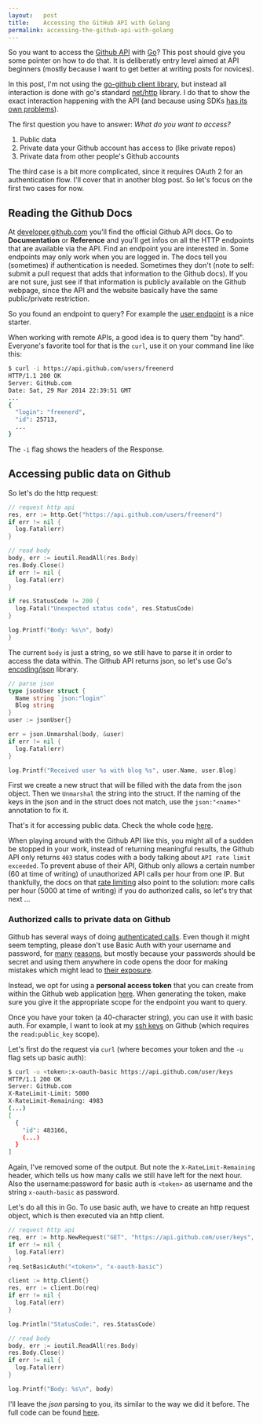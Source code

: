 ```yaml
---
layout:   post
title:    Accessing the GitHub API with Golang
permalink: accessing-the-github-api-with-golang
---
```


So you want to access the [Github API](http://developer.github.com]) with [Go](http://golang.org)? This post should give you some pointer on how to do that. It is deliberatly entry level aimed at API beginners (mostly because I want to get better at writing posts for novices).

In this post, I'm not using the [go-github client library](https://github.com/google/go-github/), but instead all interaction is done with go's standard [net/http](http://golang.org/pkg/net/http/) library. I do that to show the exact interaction happening with the API (and because using SDKs [has its own problems](http://blog.programmableweb.com/2013/11/25/runscopes-sheehan-sdks-add-unnecessary-layers-of-abstraction/)).

The first question you have to answer: _What do you want to access?_

  1. Public data
  1. Private data your Github account has access to (like private repos)
  1. Private data from other people's Github accounts

The third case is a bit more complicated, since it requires OAuth 2 for an  authentication flow. I'll cover that in another blog post. So let's focus on the first two cases for now.

## Reading the Github Docs

At [developer.github.com](http://developer.github.com) you'll find the official Github API docs. Go to __Documentation__ or __Reference__ and you'll get infos on all the HTTP endpoints that are available via the API. Find an endpoint you are interested in. Some endpoints may only work when you are logged in. The docs tell you (sometimes) if authentication is needed. Sometimes they don't (note to self: submit a pull request that adds that information to the Github docs). If you are not sure, just see if that information is publicly available on the Github webpage, since the API and the website basically have the same public/private restriction.

So you found an endpoint to query? For example the [user endpoint](http://developer.github.com/v3/users/#get-a-single-user) is a nice starter.

When working with remote APIs, a good idea is to query them "by hand". Everyone's favorite tool for that is the `curl`, use it on your command line like this:

```bash
$ curl -i https://api.github.com/users/freenerd
HTTP/1.1 200 OK
Server: GitHub.com
Date: Sat, 29 Mar 2014 22:39:51 GMT
...
{
  "login": "freenerd",
  "id": 25713,
  ...
}
```

The `-i` flag shows the headers of the Response.

## Accessing public data on Github

So let's do the http request:

```go
// request http api
res, err := http.Get("https://api.github.com/users/freenerd")
if err != nil {
  log.Fatal(err)
}

// read body
body, err := ioutil.ReadAll(res.Body)
res.Body.Close()
if err != nil {
  log.Fatal(err)
}

if res.StatusCode != 200 {
  log.Fatal("Unexpected status code", res.StatusCode)
}

log.Printf("Body: %s\n", body)
}
```

The current `body` is just a string, so we still have to parse it in order to access the data within. The Github API returns json, so let's use Go's [encoding/json](http://golang.org/pkg/encoding/json/) library.

```go
// parse json
type jsonUser struct {
  Name string `json:"login"`
  Blog string
}
user := jsonUser{}

err = json.Unmarshal(body, &user)
if err != nil {
  log.Fatal(err)
}

log.Printf("Received user %s with blog %s", user.Name, user.Blog)
```

First we create a new struct that will be filled with the data from the json object. Then we `Unmarshal` the string into the struct. If the naming of the keys in the json and in the struct does not match, use the `json:"<name>"` annotation to fix it.

That's it for accessing public data. Check the whole code [here](http://play.golang.org/p/Ksa2e3es39).

When playing around with the Github API like this, you might all of a sudden be stopped in your work, instead of returning meaningful results, the Github API only returns `403` status codes with a body talking about `API rate limit exceeded`. To prevent abuse of their API, Github only allows a certain number (60 at time of writing) of unauthorized API calls per hour from one IP. But thankfully, the docs on that [rate limiting](http://developer.github.com/v3/#rate-limiting) also point to the solution: more calls per hour (5000 at time of writing) if you do authorized calls, so let's try that next ...

### Authorized calls to private data on Github

Github has several ways of doing [authenticated calls](http://developer.github.com/v3/#authentication). Even though it might seem tempting, please don't use Basic Auth with your username and password, for [many](http://adrianotto.com/2013/02/why-http-basic-auth-is-bad/) [reasons](http://swaggadocio.com/post/48223179207/why-the-hell-does-your-api-still-use-http-basic-auth), but mostly because your passwords should be secret and using them anywhere in code opens the door for making mistakes which might lead to [their exposure](https://github.com/pjlowry/Github-Client/issues/1).

Instead, we opt for using a __personal access token__ that you can create from within the Github web application [here](https://github.com/settings/applications). When generating the token, make sure you give it the appropriate scope for the endpoint you want to query.

Once you have your token (a 40-character string), you can use it with basic auth. For example, I want to look at my [ssh keys](http://developer.github.com/v3/users/keys/#list-your-public-keys) on Github (which requires the `read:public_key` scope).

Let's first do the request via `curl` (where <token> becomes your token and the `-u` flag sets up basic auth):

```bash
$ curl -u <token>:x-oauth-basic https://api.github.com/user/keys
HTTP/1.1 200 OK
Server: GitHub.com
X-RateLimit-Limit: 5000
X-RateLimit-Remaining: 4983
(...)
[
  {
    "id": 483166,
    (...)
  }
]
```

Again, I've removed some of the output. But note the `X-RateLimit-Remaining` header, which tells us how many calls we still have left for the next hour. Also the username:password for basic auth is `<token>` as username and the string `x-oauth-basic` as password.

Let's do all this in Go. To use basic auth, we have to create an http request object, which is then executed via an http client.

```go
// request http api
req, err := http.NewRequest("GET", "https://api.github.com/user/keys", nil)
if err != nil {
  log.Fatal(err)
}
req.SetBasicAuth("<token>", "x-oauth-basic")

client := http.Client{}
res, err := client.Do(req)
if err != nil {
  log.Fatal(err)
}

log.Println("StatusCode:", res.StatusCode)

// read body
body, err := ioutil.ReadAll(res.Body)
res.Body.Close()
if err != nil {
  log.Fatal(err)
}

log.Printf("Body: %s\n", body)
```

I'll leave the _json_ parsing to you, its similar to the way we did it before. The full code can be found [here](http://play.golang.org/p/8fgeVOUkry).